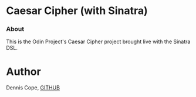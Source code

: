# Caesar Cipher (with Sinatra)

### About
This is the Odin Project's Caesar Cipher project brought live with the Sinatra DSL.

# Author
Dennis Cope, [GITHUB](https://github.com/coped)
